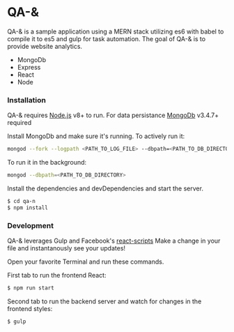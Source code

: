 # QA-&

QA-& is a sample application using a MERN stack utilizing es6 with babel to compile it to es5 and gulp for task automation.
The goal of QA-& is to provide website analytics. 

  - MongoDb
  - Express
  - React
  - Node

### Installation

QA-& requires [Node.js](https://nodejs.org/) v8+ to run.
For data persistance [MongoDb](https://www.mongodb.com/) v3.4.7+ required

Install MongoDb and make sure it's running. 
To actively run it:
```sh
mongod --fork --logpath <PATH_TO_LOG_FILE> --dbpath=<PATH_TO_DB_DIRECTORY>
```

To run it in the background:
```sh
mongod --dbpath=<PATH_TO_DB_DIRECTORY>
```
Install the dependencies and devDependencies and start the server.

```sh
$ cd qa-n
$ npm install
```
### Development

QA-& leverages Gulp and Facebook's [react-scripts](https://github.com/facebookincubator/create-react-app/tree/master/packages/react-scripts)
Make a change in your file and instantanously see your updates!

Open your favorite Terminal and run these commands.

First tab to run the frontend React:
```sh
$ npm run start
```

Second tab to run the backend server and watch for changes in the frontend styles:
```sh
$ gulp
```